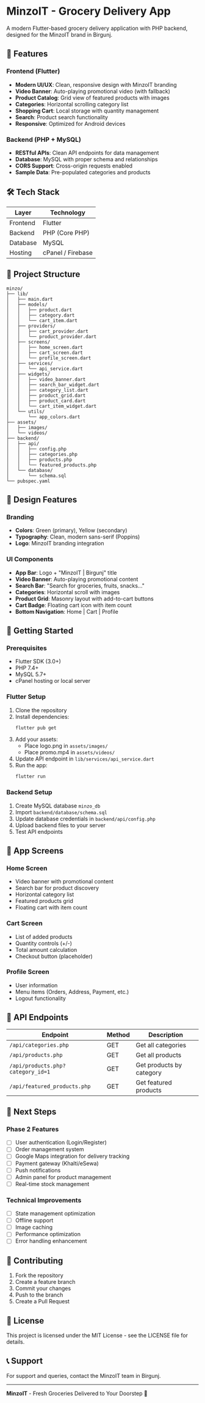 # MinzoIT - Grocery Delivery App

A modern Flutter-based grocery delivery application with PHP backend, designed for the MinzoIT brand in Birgunj.

## 🚀 Features

### Frontend (Flutter)
- **Modern UI/UX**: Clean, responsive design with MinzoIT branding
- **Video Banner**: Auto-playing promotional video (with fallback)
- **Product Catalog**: Grid view of featured products with images
- **Categories**: Horizontal scrolling category list
- **Shopping Cart**: Local storage with quantity management
- **Search**: Product search functionality
- **Responsive**: Optimized for Android devices

### Backend (PHP + MySQL)
- **RESTful APIs**: Clean API endpoints for data management
- **Database**: MySQL with proper schema and relationships
- **CORS Support**: Cross-origin requests enabled
- **Sample Data**: Pre-populated categories and products

## 🛠️ Tech Stack

| Layer | Technology |
|-------|------------|
| Frontend | Flutter |
| Backend | PHP (Core PHP) |
| Database | MySQL |
| Hosting | cPanel / Firebase |

## 📁 Project Structure

```
minzo/
├── lib/
│   ├── main.dart
│   ├── models/
│   │   ├── product.dart
│   │   ├── category.dart
│   │   └── cart_item.dart
│   ├── providers/
│   │   ├── cart_provider.dart
│   │   └── product_provider.dart
│   ├── screens/
│   │   ├── home_screen.dart
│   │   ├── cart_screen.dart
│   │   └── profile_screen.dart
│   ├── services/
│   │   └── api_service.dart
│   ├── widgets/
│   │   ├── video_banner.dart
│   │   ├── search_bar_widget.dart
│   │   ├── category_list.dart
│   │   ├── product_grid.dart
│   │   ├── product_card.dart
│   │   └── cart_item_widget.dart
│   └── utils/
│       └── app_colors.dart
├── assets/
│   ├── images/
│   └── videos/
├── backend/
│   ├── api/
│   │   ├── config.php
│   │   ├── categories.php
│   │   ├── products.php
│   │   └── featured_products.php
│   └── database/
│       └── schema.sql
└── pubspec.yaml
```

## 🎨 Design Features

### Branding
- **Colors**: Green (primary), Yellow (secondary)
- **Typography**: Clean, modern sans-serif (Poppins)
- **Logo**: MinzoIT branding integration

### UI Components
- **App Bar**: Logo + "MinzoIT | Birgunj" title
- **Video Banner**: Auto-playing promotional content
- **Search Bar**: "Search for groceries, fruits, snacks..."
- **Categories**: Horizontal scroll with images
- **Product Grid**: Masonry layout with add-to-cart buttons
- **Cart Badge**: Floating cart icon with item count
- **Bottom Navigation**: Home | Cart | Profile

## 🚀 Getting Started

### Prerequisites
- Flutter SDK (3.0+)
- PHP 7.4+
- MySQL 5.7+
- cPanel hosting or local server

### Flutter Setup
1. Clone the repository
2. Install dependencies:
   ```bash
   flutter pub get
   ```
3. Add your assets:
   - Place logo.png in `assets/images/`
   - Place promo.mp4 in `assets/videos/`
4. Update API endpoint in `lib/services/api_service.dart`
5. Run the app:
   ```bash
   flutter run
   ```

### Backend Setup
1. Create MySQL database `minzo_db`
2. Import `backend/database/schema.sql`
3. Update database credentials in `backend/api/config.php`
4. Upload backend files to your server
5. Test API endpoints

## 📱 App Screens

### Home Screen
- Video banner with promotional content
- Search bar for product discovery
- Horizontal category list
- Featured products grid
- Floating cart with item count

### Cart Screen
- List of added products
- Quantity controls (+/-)
- Total amount calculation
- Checkout button (placeholder)

### Profile Screen
- User information
- Menu items (Orders, Address, Payment, etc.)
- Logout functionality

## 🔗 API Endpoints

| Endpoint | Method | Description |
|----------|--------|-------------|
| `/api/categories.php` | GET | Get all categories |
| `/api/products.php` | GET | Get all products |
| `/api/products.php?category_id=1` | GET | Get products by category |
| `/api/featured_products.php` | GET | Get featured products |

## 🎯 Next Steps

### Phase 2 Features
- [ ] User authentication (Login/Register)
- [ ] Order management system
- [ ] Google Maps integration for delivery tracking
- [ ] Payment gateway (Khalti/eSewa)
- [ ] Push notifications
- [ ] Admin panel for product management
- [ ] Real-time stock management

### Technical Improvements
- [ ] State management optimization
- [ ] Offline support
- [ ] Image caching
- [ ] Performance optimization
- [ ] Error handling enhancement

## 🤝 Contributing

1. Fork the repository
2. Create a feature branch
3. Commit your changes
4. Push to the branch
5. Create a Pull Request

## 📄 License

This project is licensed under the MIT License - see the LICENSE file for details.

## 📞 Support

For support and queries, contact the MinzoIT team in Birgunj.

---

**MinzoIT** - Fresh Groceries Delivered to Your Doorstep 🛒